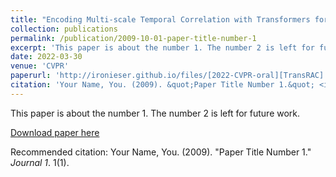```yaml
---
title: "Encoding Multi-scale Temporal Correlation with Transformers for Repetitive Action Counting"
collection: publications
permalink: /publication/2009-10-01-paper-title-number-1
excerpt: 'This paper is about the number 1. The number 2 is left for future work.'
date: 2022-03-30
venue: 'CVPR'
paperurl: 'http://ironieser.github.io/files/[2022-CVPR-oral][TransRAC] Encoding Multi-scale Temporal Correlation with Transformers for Repetitive Action Counting.pdf'
citation: 'Your Name, You. (2009). &quot;Paper Title Number 1.&quot; <i>Journal 1</i>. 1(1).'
---
```

This paper is about the number 1. The number 2 is left for future work.

[Download paper here](http://academicpages.github.io/files/paper1.pdf)

Recommended citation: Your Name, You. (2009). "Paper Title Number 1." <i>Journal 1</i>. 1(1).